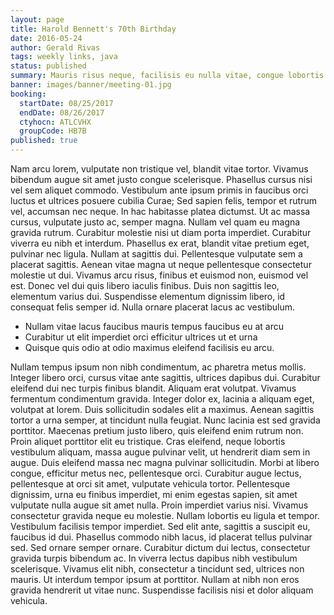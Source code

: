 ```yaml
---
layout: page
title: Harold Bennett's 70th Birthday
date: 2016-05-24
author: Gerald Rivas
tags: weekly links, java
status: published
summary: Mauris risus neque, facilisis eu nulla vitae, congue lobortis.
banner: images/banner/meeting-01.jpg
booking:
  startDate: 08/25/2017
  endDate: 08/26/2017
  ctyhocn: ATLCVHX
  groupCode: HB7B
published: true
---
```

Nam arcu lorem, vulputate non tristique vel, blandit vitae tortor. Vivamus bibendum augue sit amet justo congue scelerisque. Phasellus cursus nisi vel sem aliquet commodo. Vestibulum ante ipsum primis in faucibus orci luctus et ultrices posuere cubilia Curae; Sed sapien felis, tempor et rutrum vel, accumsan nec neque. In hac habitasse platea dictumst. Ut ac massa cursus, vulputate justo ac, semper magna. Nullam vel quam eu magna gravida rutrum.
Curabitur molestie nisi ut diam porta imperdiet. Curabitur viverra eu nibh et interdum. Phasellus ex erat, blandit vitae pretium eget, pulvinar nec ligula. Nullam at sagittis dui. Pellentesque vulputate sem a placerat sagittis. Aenean vitae magna ut neque pellentesque consectetur molestie ut dui. Vivamus arcu risus, finibus et euismod non, euismod vel est. Donec vel dui quis libero iaculis finibus. Duis non sagittis leo, elementum varius dui. Suspendisse elementum dignissim libero, id consequat felis semper id. Nulla ornare placerat lacus ac vestibulum.

* Nullam vitae lacus faucibus mauris tempus faucibus eu at arcu
* Curabitur ut elit imperdiet orci efficitur ultrices ut et urna
* Quisque quis odio at odio maximus eleifend facilisis eu arcu.

Nullam tempus ipsum non nibh condimentum, ac pharetra metus mollis. Integer libero orci, cursus vitae ante sagittis, ultrices dapibus dui. Curabitur eleifend dui nec turpis finibus blandit. Aliquam erat volutpat. Vivamus fermentum condimentum gravida. Integer dolor ex, lacinia a aliquam eget, volutpat at lorem. Duis sollicitudin sodales elit a maximus. Aenean sagittis tortor a urna semper, at tincidunt nulla feugiat. Nunc lacinia est sed gravida porttitor. Maecenas pretium justo libero, quis eleifend enim rutrum non. Proin aliquet porttitor elit eu tristique. Cras eleifend, neque lobortis vestibulum aliquam, massa augue pulvinar velit, ut hendrerit diam sem in augue. Duis eleifend massa nec magna pulvinar sollicitudin. Morbi at libero congue, efficitur metus nec, pellentesque orci. Curabitur augue lectus, pellentesque at orci sit amet, vulputate vehicula tortor. Pellentesque dignissim, urna eu finibus imperdiet, mi enim egestas sapien, sit amet vulputate nulla augue sit amet nulla.
Proin imperdiet varius nisi. Vivamus consectetur gravida neque eu molestie. Nullam lobortis eu ligula et tempor. Vestibulum facilisis tempor imperdiet. Sed elit ante, sagittis a suscipit eu, faucibus id dui. Phasellus commodo nibh lacus, id placerat tellus pulvinar sed. Sed ornare semper ornare. Curabitur dictum dui lectus, consectetur gravida turpis bibendum ac. In viverra lectus dapibus nibh vestibulum scelerisque. Vivamus elit nibh, consectetur a tincidunt sed, ultrices non mauris. Ut interdum tempor ipsum at porttitor. Nullam at nibh non eros gravida hendrerit ut vitae nunc. Suspendisse facilisis nisi et dolor aliquam vehicula.
